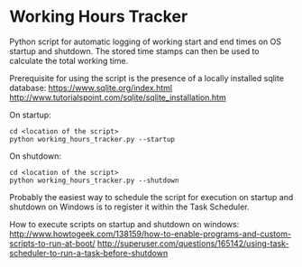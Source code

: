 # Working Hours Tracker
Python script for automatic logging of working start and end times on OS startup and shutdown.
The stored time stamps can then be used to calculate the total working time.

Prerequisite for using the script is the presence of a locally installed sqlite database:
https://www.sqlite.org/index.html
http://www.tutorialspoint.com/sqlite/sqlite_installation.htm

On startup:
```
cd <location of the script>
python working_hours_tracker.py --startup
```

On shutdown:
```
cd <location of the script>
python working_hours_tracker.py --shutdown
```

Probably the easiest way to schedule the script for execution on startup and shutdown on Windows is to register it within the Task Scheduler.

How to execute scripts on startup and shutdown on windows: 
http://www.howtogeek.com/138159/how-to-enable-programs-and-custom-scripts-to-run-at-boot/
http://superuser.com/questions/165142/using-task-scheduler-to-run-a-task-before-shutdown
